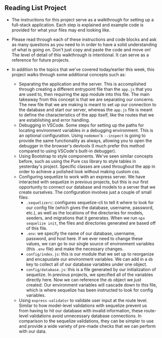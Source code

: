 ## Reading List Project

* The instructions for this project serve as a walkthrough for setting up a full-stack application. Each step is explained and example code is provided for what your files may end looking like.

* Please read through each of these instructions and code blocks and ask as many questions as you need to in order to have a solid understanding of what is going on. Don't just copy and paste the code and move on! The level of detail of this walkthrough is intentional. It can serve as a reference for future projects. 

* In addition to the topics that we've covered today/earlier this week, this project walks through some additional concepts such as:
  - Separating the application and the server. This is accomplished through creating a different entrypoint file than the `app.js` that you are used to, then requiring the app module into this file. The main takeaway from this concept is that we are separating our concerns. The new file that we are making is meant to set up our connection to the database and start our server, whereas the `app.js` file is meant to define the characteristics of the app itself, like the routes that we are establishing and error handling.
  - Debugging in VSCode. Some steps for setting up the paths for locating environment variables in a debugging environment. This is an optional configuration. Using `nodemon`'s `--inspect` is going to provide the same functionality as always, allowing you to open the debugger in the browser's devtools (I much prefer this method compared to using VSCode's built-in debugger).
  - Using Bootstrap to style components. We've seen similar concepts before, such as using the Pure css library to style tables in yesterday's project. Specific classes are used throughout the app in order to achieve a polished look without making custom css.
  - Configuring sequelize to work with an express server. We have interacted with sequelize in previous projects, but this is our first opportunity to connect our database and models to a server that we create ourselves. The configuration involves just a couple of small files:
    - `.sequelizerc`: configures sequelize-cli to tell it where to look for our config file (which gives the database, username, password, etc.), as well as the locations of the directories for models, seeders, and migrations that it generates. When we run `npx sequelize init`, the files and directories generated are based off of this file.
    - `.env`: we specify the name of our database, username, password, and host here. If we ever need to change these values, we can go to our single source of environment variables (this `.env` file) and make the necessary changes.
    - `config/index.js`: this is our module that we set up to reorganize and encapuslate our environment variables. We can add in a `db` key to collect all of our database variables under one object.
    - `config/database.js`: this is a file generated by our initialization of sequelize. In previous projects, we specified all of the variables directly here. Now we can reference the `db` object we just created. Our environment variables will cascade down to this file, which is where sequelize has been instructed to look for config variables.
  - Using `express-validator` to validate user input at the route level. Similar to how model-level validations with sequelize prevent us from having to hit our database with invalid information, these route-level validations avoid unnecessary database connections. In comparison to the sequelize validations, they can be simpler to use and provide a wide variety of pre-made checks that we can perform with our data.